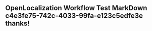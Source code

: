 <properties
ms.topic="hero-topic"
ms.test1="hero-topic"
ms.test2="test"/>

## OpenLocalization Workflow Test MarkDown c4e3fe75-742c-4033-99fa-e123c5edfe3e thanks!
<!--HONumber=Mar16_HO2-->
